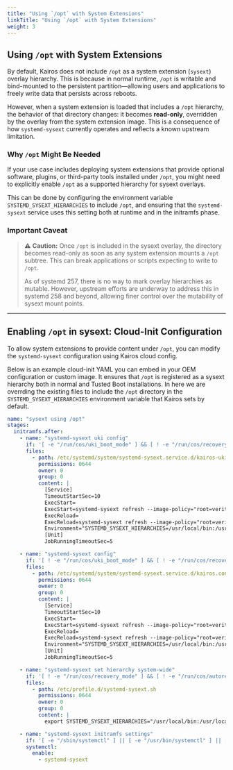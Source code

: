 ```yaml
---
title: "Using `/opt` with System Extensions"
linkTitle: "Using `/opt` with System Extensions"
weight: 3
---
```


## Using `/opt` with System Extensions

By default, Kairos does not include `/opt` as a system extension (`sysext`) overlay hierarchy. This is because in normal runtime, `/opt` is writable and bind-mounted to the persistent partition—allowing users and applications to freely write data that persists across reboots.

However, when a system extension is loaded that includes a `/opt` hierarchy, the behavior of that directory changes: it becomes **read-only**, overridden by the overlay from the system extension image. This is a consequence of how `systemd-sysext` currently operates and reflects a known upstream limitation.

### Why `/opt` Might Be Needed

If your use case includes deploying system extensions that provide optional software, plugins, or third-party tools installed under `/opt`, you might need to explicitly enable `/opt` as a supported hierarchy for sysext overlays.

This can be done by configuring the environment variable `SYSTEMD_SYSEXT_HIERARCHIES` to include `/opt`, and ensuring that the `systemd-sysext` service uses this setting both at runtime and in the initramfs phase.

### Important Caveat

> ⚠️ **Caution:** Once `/opt` is included in the sysext overlay, the directory becomes read-only as soon as any system extension mounts a `/opt` subtree. This can break applications or scripts expecting to write to `/opt`.
>
> As of systemd 257, there is no way to mark overlay hierarchies as mutable. However, upstream efforts are underway to address this in systemd 258 and beyond, allowing finer control over the mutability of sysext mount points.

---

## Enabling `/opt` in sysext: Cloud-Init Configuration

To allow system extensions to provide content under `/opt`, you can modify the `systemd-sysext` configuration using Kairos cloud config.

Below is an example cloud-init YAML you can embed in your OEM configuration or custom image. It ensures that `/opt` is registered as a sysext hierarchy both in normal and Tusted Boot installations. In here we are overrding the existing files to include the `/opt` directory in the `SYSTEMD_SYSEXT_HIERARCHIES` environment variable that Kairos sets by default.

```yaml
name: "sysext using /opt"
stages:
  initramfs.after:
    - name: "systemd-sysext uki config"
      if: '[ -e "/run/cos/uki_boot_mode" ] && [ ! -e "/run/cos/recovery_mode" ] && [ ! -e "/run/cos/autoreset_mode" ]'
      files:
        - path: /etc/systemd/system/systemd-sysext.service.d/kairos-uki.conf
          permissions: 0644
          owner: 0
          group: 0
          content: |
            [Service]
            TimeoutStartSec=10
            ExecStart=
            ExecStart=systemd-sysext refresh --image-policy="root=verity+signed+absent:usr=verity+signed+absent"
            ExecReload=
            ExecReload=systemd-sysext refresh --image-policy="root=verity+signed+absent:usr=verity+signed+absent"
            Environment="SYSTEMD_SYSEXT_HIERARCHIES=/usr/local/bin:/usr/local/sbin:/usr/local/include:/usr/local/lib:/usr/local/share:/usr/local/src:/usr/bin:/usr/share:/usr/lib:/usr/include:/usr/src:/usr/sbin:/opt"
            [Unit]
            JobRunningTimeoutSec=5

    - name: "systemd-sysext config"
      if: '[ ! -e "/run/cos/uki_boot_mode" ] && [ ! -e "/run/cos/recovery_mode" ] && [ ! -e "/run/cos/autoreset_mode" ]'
      files:
        - path: /etc/systemd/system/systemd-sysext.service.d/kairos.conf
          permissions: 0644
          owner: 0
          group: 0
          content: |
            [Service]
            TimeoutStartSec=10
            ExecStart=
            ExecStart=systemd-sysext refresh --image-policy="root=verity+absent:usr=verity+absent"
            ExecReload=
            ExecReload=systemd-sysext refresh --image-policy="root=verity+absent:usr=verity+absent"
            Environment="SYSTEMD_SYSEXT_HIERARCHIES=/usr/local/bin:/usr/local/sbin:/usr/local/include:/usr/local/lib:/usr/local/share:/usr/local/src:/usr/bin:/usr/share:/usr/lib:/usr/include:/usr/src:/usr/sbin:/opt"
            [Unit]
            JobRunningTimeoutSec=5

    - name: "systemd-sysext set hierarchy system-wide"
      if: '[ ! -e "/run/cos/recovery_mode" ] && [ ! -e "/run/cos/autoreset_mode" ]'
      files:
        - path: /etc/profile.d/systemd-sysext.sh
          permissions: 0644
          owner: 0
          group: 0
          content: |
            export SYSTEMD_SYSEXT_HIERARCHIES="/usr/local/bin:/usr/local/sbin:/usr/local/include:/usr/local/lib:/usr/local/share:/usr/local/src:/usr/bin:/usr/share:/usr/lib:/usr/include:/usr/src:/usr/sbin:/opt"

    - name: "systemd-sysext initramfs settings"
      if: '[ -e "/sbin/systemctl" ] || [ -e "/usr/bin/systemctl" ] || [ -e "/usr/sbin/systemctl" ] || [ -e "/usr/bin/systemctl" ]'
      systemctl:
        enable:
          - systemd-sysext

